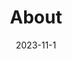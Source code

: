 ---
# Leave the homepage title empty to use the site title
title: About
date: 2023-11-1
type: landing

sections:
  - block: markdown
    content:
      title: 
      # image:
      #   filename: welcome.jpg
      text: |
        # **Welcome to PORT-53.INFO**
        Based at Tsinghua University, we are a research team with particular interests in DNS and measurement-oriented topics. On this page, we maintain a collection of useful DNS material, measurement reports, and up-to-date datasets extended from our publications and ongoing works. 
        ##  Our team members
          - [Chaoyi Lu](https://chaoyi.lu), postdoctoral researcher, Tsinghua University
          - [Baojun Liu](https://liubaojun.org), assistant professor, Tsinghua University
          - [Haixin Duan](https://netsec.ccert.edu.cn/people/duanhx/), professor, Tsinghua University
          - [Yunpeng Xing](https://netsec.ccert.edu.cn/people/xingyp23), master student, Tsinghua University
          - [Wei Xu](https://netsec.ccert.edu.cn/people/xuw21), master student, Tsinghua University
          - Ruixuan Li, master student, Zhejiang Gongshang University
          - Junzhe Sun, undergraduate student, Beijing University of Posts and Telecommunications
          - Jiasheng Huang, undergraduate student, Tsinghua University
        ## Updates
          - [Nov 2023] New data available: monthly scan results of open encrypted DNS servers.
          - [Nov 2023] New material available: topic-oriented repository of DNS-related RFCs.
          - [Nov 2023] Our website is on!

        (Last modified: Nov 18, 2023)
    design:
      columns: '1'
        
        
  #       The **Wowchemy Research Group** has been a center of excellence for Artificial Intelligence research, teaching, and practice since its founding in 2016.
  
  # - block: collection
  #   content:
  #     title: Latest News
  #     subtitle:
  #     text:
  #     count: 5
  #     filters:
  #       author: ''
  #       category: ''
  #       exclude_featured: false
  #       publication_type: ''
  #       tag: ''
  #     offset: 0
  #     order: desc
  #     page_type: post
  #   design:
  #     view: card
  #     columns: '1'
  
  # - block: markdown
  #   content:
  #     title:
  #     subtitle: ''
  #     text:
  #   design:
  #     columns: '1'
  #     background:
  #       image: 
  #         filename: coders.jpg
  #         filters:
  #           brightness: 1
  #         parallax: false
  #         position: center
  #         size: cover
  #         text_color_light: true
  #     spacing:
  #       padding: ['20px', '0', '20px', '0']
  #     css_class: fullscreen
  
  # - block: markdown
  #   content:
  #     title:
  #     subtitle:
  #     text: |
  #       {{% cta cta_link="./people/" cta_text="Meet the team →" %}}
  #   design:
  #     columns: '1'
---